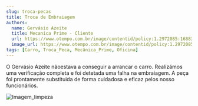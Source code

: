 ```yaml
---
slug: troca-pecas
title: Troca de Embraiagem
authors:
  name: Gervásio Azeite
  title: Mecanica Prime - Cliente
  url: https://www.otempo.com.br/image/contentid/policy:1.2972085:1688395207/Libano-1-jpg.jpg?f=3x2&w=1224
  image_url: https://www.otempo.com.br/image/contentid/policy:1.2972085:1688395207/Libano-1-jpg.jpg?f=3x2&w=1224
tags: [Carro, Troca_Peca, Mecânica_Prime, Oficina]
---
```



O Gervásio Azeite nãoestava a conseguir a arrancar o carro. Realizámos uma verificação completa e foi detetada uma falha na embraiagem. A peça foi prontamente substituida de forma cuidadosa e eficaz pelos nosso funcionários. 

![Imagem_limpeza](https://cdn.autodoc.de/uploads/info_section/article/206/1672408478_1716_987e3c57bbdc004ca31935f6e0a06fdd.jpeg)